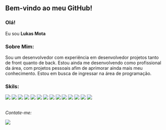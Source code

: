 ## Bem-vindo ao meu GitHub!

### Olá!
Eu sou **Lukas Mota** 



### Sobre Mim:

Sou um desenvolvedor com experiência em desenvolvedor projetos tanto de front quanto de back. 
Estou ainda me desenvolvendo como profissional da área, com projetos pessoais afim de aprimorar ainda mais meu conhecimento.
Estou em busca de ingressar na área de programação. 




### Skils:
<div style="display: inline_block">
  <p>
   <img src ="https://img.shields.io/badge/C%23-239120?style=for-the-badge&logo=c-sharp&logoColor=white" >
    <img src ="https://img.shields.io/badge/.NET-5C2D91?style=for-the-badge&logo=.net&logoColor=white">
    <img src ="https://img.shields.io/badge/JavaScript-323330?style=for-the-badge&logo=javascript&logoColor=F7DF1E">
    <img src ="https://img.shields.io/badge/TypeScript-007ACC?style=for-the-badge&logo=typescript&logoColor=white">
    <img src ="https://img.shields.io/badge/HTML5-E34F26?style=for-the-badge&logo=html5&logoColor=white">
    <img src ="https://img.shields.io/badge/CSS3-1572B6?style=for-the-badge&logo=css3&logoColor=white">
    <img src ="https://img.shields.io/badge/Angular-DD0031?style=for-the-badge&logo=angular&logoColor=white">
    <img src ="https://img.shields.io/badge/MySQL-00000F?style=for-the-badge&logo=mysql&logoColor=white">
    <img src ="https://img.shields.io/badge/SQLite-07405E?style=for-the-badge&logo=sqlite&logoColor=white">
    <img src ="https://img.shields.io/badge/PostgreSQL-316192?style=for-the-badge&logo=postgresql&logoColor=white">
    <img src ="https://img.shields.io/badge/GIT-E44C30?style=for-the-badge&logo=git&logoColor=white">
    <img src ="https://img.shields.io/badge/powershell-5391FE?style=for-the-badge&logo=powershell&logoColor=white">
    <img src ="https://img.shields.io/badge/Visual_Studio-5C2D91?style=for-the-badge&logo=visual%20studio&logoColor=white">
    <img src="https://img.shields.io/badge/Visual_Studio_Code-0078D4?style=for-the-badge&logo=visual%20studio%20code&logoColor=white">
  </p>
</div>






##
*Contate-me:*
<div>
 <img src="https://img.shields.io/badge/LinkedIn-0077B5?style=for-the-badge&logo=linkedin&logoColor=white <a href="https://www.linkedin.com/in/lukas-mota" target="_blank"> 
</div>
